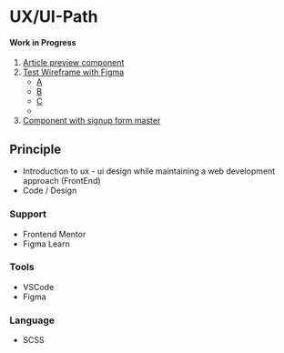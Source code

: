 # UX/UI-Path

#### Work in Progress
  1. [Article preview component](https://www.frontendmentor.io/challenges/article-preview-component-dYBN_pYFT) 
  2. [Test Wireframe with Figma](https://www.figma.com/file/pSAnXOIULneuTG2sezAdlG/TestWireframe?type=design&node-id=0%3A1&mode=design&t=khtYaHOxUjfrpotn-1)
       - [A](https://www.figma.com/file/OwREQT1sob9OMAeln2krSB/Untitled?type=design&node-id=3%3A19&mode=design&t=5DHsVmtVKvak1oR5-1)
       - [B]()
       - [C]()
       - 
  4. [Component with signup form master](https://www.frontendmentor.io/challenges/intro-component-with-signup-form-5cf91bd49edda32581d28fd1)

## Principle

  - Introduction to ux - ui design while maintaining a web development approach (FrontEnd)
  - Code / Design

### Support

  - Frontend Mentor
  - Figma Learn

### Tools

  - VSCode
  - Figma

### Language

  - SCSS
  
